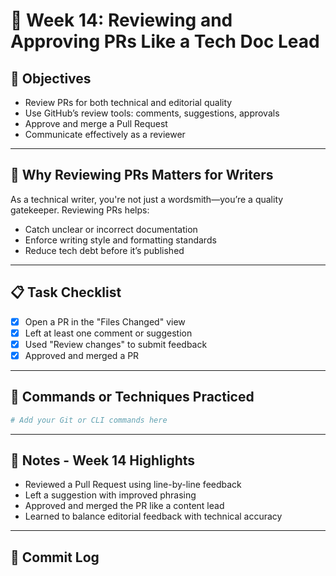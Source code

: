 # 📘 Week 14: Reviewing and Approving PRs Like a Tech Doc Lead

## 🎯 Objectives

- Review PRs for both technical and editorial quality
- Use GitHub’s review tools: comments, suggestions, approvals
- Approve and merge a Pull Request
- Communicate effectively as a reviewer

---

## 🧠 Why Reviewing PRs Matters for Writers

As a technical writer, you're not just a wordsmith—you’re a quality gatekeeper. Reviewing PRs helps:

- Catch unclear or incorrect documentation
- Enforce writing style and formatting standards
- Reduce tech debt before it’s published

---

## 📋 Task Checklist

- [x] Open a PR in the "Files Changed" view
- [x] Left at least one comment or suggestion
- [x] Used "Review changes" to submit feedback
- [x] Approved and merged a PR  

---

## 🧪 Commands or Techniques Practiced

```bash
# Add your Git or CLI commands here
```

---

## 📝 Notes - Week 14 Highlights

- Reviewed a Pull Request using line-by-line feedback
- Left a suggestion with improved phrasing
- Approved and merged the PR like a content lead
- Learned to balance editorial feedback with technical accuracy

---

## 🔁 Commit Log
